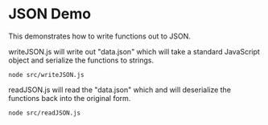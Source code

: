 # JSON Demo

This demonstrates how to write functions out to JSON.  

writeJSON.js will write out "data.json" which will take a standard JavaScript object and serialize the functions to strings.

`node src/writeJSON.js`

readJSON.js will read the "data.json" which and will deserialize the functions back into the original form.

`node src/readJSON.js`
